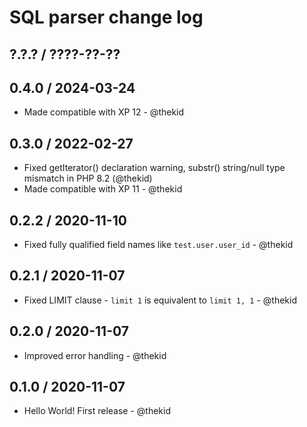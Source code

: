 SQL parser change log
=====================

## ?.?.? / ????-??-??

## 0.4.0 / 2024-03-24

* Made compatible with XP 12 - @thekid

## 0.3.0 / 2022-02-27

* Fixed getIterator() declaration warning, substr() string/null type
  mismatch in PHP 8.2
  (@thekid)
* Made compatible with XP 11 - @thekid

## 0.2.2 / 2020-11-10

* Fixed fully qualified field names like `test.user.user_id` - @thekid

## 0.2.1 / 2020-11-07

* Fixed LIMIT clause - `limit 1` is equivalent to `limit 1, 1` - @thekid

## 0.2.0 / 2020-11-07

* Improved error handling - @thekid

## 0.1.0 / 2020-11-07

* Hello World! First release - @thekid